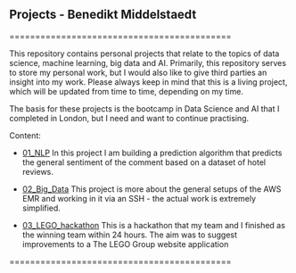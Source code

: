 
## Projects - Benedikt Middelstaedt
===========================================

This repository contains personal projects that relate to the topics of data science, machine learning, big data and AI. Primarily, this repository serves to store my personal work, but I would also like to give third parties an insight into my work. Please always keep in mind that this is a living project, which will be updated from time to time, depending on my time. 

The basis for these projects is the bootcamp in Data Science and AI that I completed in London, but I need and want to continue practising.

Content:

- [01_NLP](/01_NLP_hotel_review/BM_NLP_hotel_review.ipynb)
    In this project I am building a prediction algorithm that predicts the general sentiment of the comment based on a dataset of hotel reviews.  

- [02_Big_Data](/02_Big_Data/)
    This project is more about the general setups of the AWS EMR and working in it via an SSH - the actual work is extremely simplified. 

- [03_LEGO_hackathon](/03_LEGO_Hackathon/README.md)
    This is a hackathon that my team and I finished as the winning team within 24 hours. The aim was to suggest improvements to a The LEGO Group website application 

===========================================


